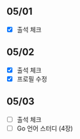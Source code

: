 ## 05/01

- [x] 출석 체크

## 05/02

- [x] 출석 체크
- [x] 프로필 수정

## 05/03 

- [ ] 출석 체크
- [ ] Go 언어 스터디 (4장)